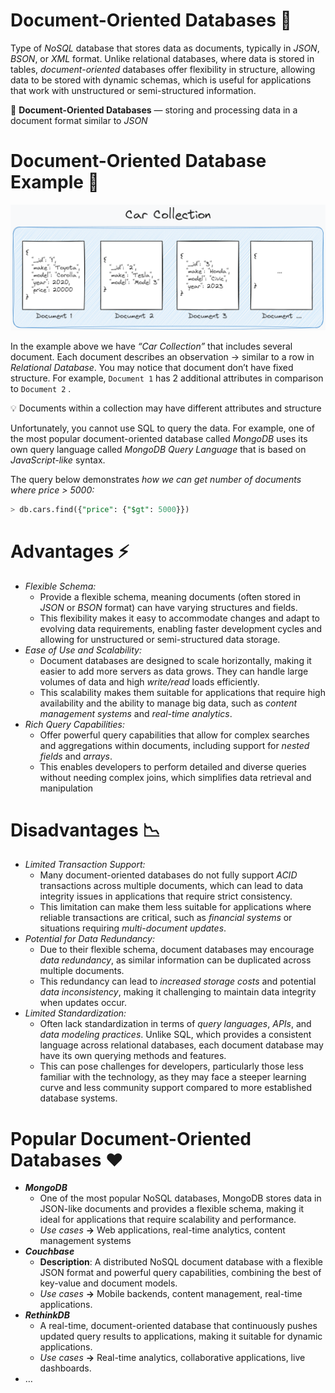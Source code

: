 # Document-Oriented Databases 📄

Type of *NoSQL* database that stores data as documents, typically in *JSON*, *BSON*, or *XML* format. Unlike relational databases, where data is stored in tables, *document-oriented* databases offer flexibility in structure, allowing data to be stored with dynamic schemas, which is useful for applications that work with unstructured or semi-structured information.

<aside>

📖 **Document-Oriented Databases** — storing and processing data in a document format similar to *JSON*

</aside>

# Document-Oriented Database Example 🧪

![collection-example](https://raw.githubusercontent.com/WebOfRussia/sql-course/refs/heads/main/SQL%20Fundamentals/img/collection-example.png)

In the example above we have *“Car Collection”* that includes several document. Each document describes an observation → similar to a row in *Relational Database*. You may notice that document don’t have fixed structure. For example, `Document 1` has 2 additional attributes in comparison to `Document 2` .

<aside>

💡 Documents within a collection may have different attributes and structure

</aside>

Unfortunately, you cannot use SQL to query the data. For example, one of the most popular document-oriented database called *MongoDB* uses its own query language called *MongoDB Query Language* that is based on *JavaScript-like* syntax. 

The query below demonstrates *how we can get number of documents where price > 5000:*

```sql
> db.cars.find({"price": {"$gt": 5000}})
```

# Advantages ⚡

- *Flexible Schema:*
    - Provide a flexible schema, meaning documents (often stored in *JSON* or *BSON* format) can have varying structures and fields.
    - This flexibility makes it easy to accommodate changes and adapt to evolving data requirements, enabling faster development cycles and allowing for unstructured or semi-structured data storage.
- *Ease of Use and Scalability:*
    - Document databases are designed to scale horizontally, making it easier to add more servers as data grows. They can handle large volumes of data and high *write/read* loads efficiently.
    - This scalability makes them suitable for applications that require high availability and the ability to manage big data, such as *content management systems* and *real-time analytics*.
- *Rich Query Capabilities:*
    - Offer powerful query capabilities that allow for complex searches and aggregations within documents, including support for *nested fields* and *arrays*.
    - This enables developers to perform detailed and diverse queries without needing complex joins, which simplifies data retrieval and manipulation

# Disadvantages 📉

- *Limited Transaction Support:*
    - Many document-oriented databases do not fully support *ACID* transactions across multiple documents, which can lead to data integrity issues in applications that require strict consistency.
    - This limitation can make them less suitable for applications where reliable transactions are critical, such as *financial systems* or situations requiring *multi-document updates*.
- *Potential for Data Redundancy:*
    - Due to their flexible schema, document databases may encourage *data redundancy*, as similar information can be duplicated across multiple documents.
    - This redundancy can lead to *increased storage costs* and potential *data inconsistency*, making it challenging to maintain data integrity when updates occur.
- *Limited Standardization:*
    - Often lack standardization in terms of *query languages*, *APIs*, and *data modeling practices*. Unlike SQL, which provides a consistent language across relational databases, each document database may have its own querying methods and features.
    - This can pose challenges for developers, particularly those less familiar with the technology, as they may face a steeper learning curve and less community support compared to more established database systems.

# Popular Document-Oriented Databases ❤️

- ***MongoDB***
    - One of the most popular NoSQL databases, MongoDB stores data in JSON-like documents and provides a flexible schema, making it ideal for applications that require scalability and performance.
    - *Use cases* **→** Web applications, real-time analytics, content management systems
- ***Couchbase***
    - **Description**: A distributed NoSQL document database with a flexible JSON format and powerful query capabilities, combining the best of key-value and document models.
    - *Use cases* **→** Mobile backends, content management, real-time applications.
- ***RethinkDB***
    - A real-time, document-oriented database that continuously pushes updated query results to applications, making it suitable for dynamic applications.
    - *Use cases* **→** Real-time analytics, collaborative applications, live dashboards.
- …